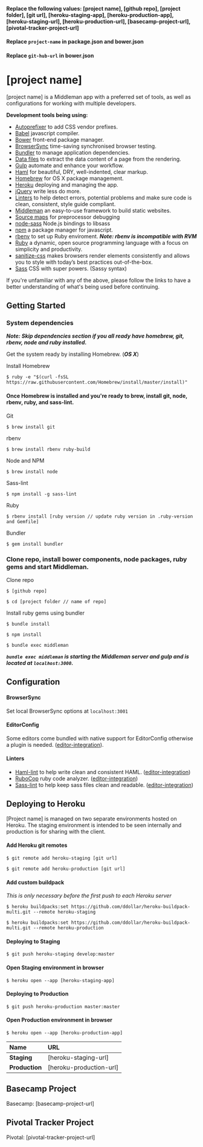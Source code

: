#### Replace the following values: [project name], [github repo], [project folder], [git url], [heroku-staging-app], [heroku-production-app], [heroku-staging-url], [heroku-production-url], [basecamp-project-url], [pivotal-tracker-project-url]
#### Replace `project-name` in package.json and bower.json
#### Replace `git-hub-url` in bower.json

[project name]
=========================

[project name] is a Middleman app with a preferred set of tools, as well as configurations for working with multiple developers.

**Development tools being using:**

- [Autoprefixer](https://github.com/postcss/autoprefixer) to add CSS vendor prefixes.
- [Babel](http://babeljs.io/) javascript compiler.
- [Bower](http://bower.io/) front-end package manager.
- [BrowserSync](http://browsersync.io/) time-saving synchronised browser testing.
- [Bundler](http://bundler.io/) to manage application dependencies.
- [Data files](https://middlemanapp.com/advanced/data_files/) to extract the data content of a page from the rendering.
- [Gulp](https://github.com/gulpjs/gulp) automate and enhance your workflow.
- [Haml](http://haml.info/) for beautiful, DRY, well-indented, clear markup.
- [Homebrew](http://brew.sh/) for OS X package management.
- [Heroku](https://www.heroku.com) deploying and managing the app.
- [jQuery](https://jquery.com/) write less do more.
- [Linters](https://github.com/showcases/clean-code-linters) to help detect errors, potential problems and make sure code is clean, consistent, style guide compliant.
- [Middleman](https://middlemanapp.com) an easy-to-use framework to build static websites.
-	[Source maps](http://webdesign.tutsplus.com/tutorials/how-to-use-source-maps-for-better-preprocessor-debugging--cms-22735) for preprocessor debugging
- [node-sass](https://github.com/sass/node-sass) Node.js bindings to libsass
- [npm](https://www.npmjs.com/) a package manager for javascript.
- [rbenv](https://github.com/sstephenson/rbenv) to set up Ruby enviroment. ***Note: rbenv is incompatible with RVM***
- [Ruby](https://www.ruby-lang.org/en/) a dynamic, open source programming language with a focus on simplicity and productivity.
- [sanitize-css](https://10up.github.io/sanitize.css/) makes browsers render elements consistently and allows you to style with today’s best practices out-of-the-box.
- [Sass](http://sass-lang.com/) CSS with super powers. (Sassy syntax)

If you're unfamiliar with any of the above, please follow the links to have a better understanding of what's being used before continuing.

## Getting Started

### System dependencies
***Note: Skip dependencies section if you all ready have homebrew, git, rbenv, node and ruby installed.***

Get the system ready by installing Homebrew. (***OS X***\)

Install Homebrew

```
$ ruby -e "$(curl -fsSL https://raw.githubusercontent.com/Homebrew/install/master/install)"
```

#### Once Homebrew is installed and you're ready to brew, install git, node, rbenv, ruby, and sass-lint.

Git
```
$ brew install git
```

rbenv
```
$ brew install rbenv ruby-build
```

Node and NPM
```
$ brew install node
```

Sass-lint
```
$ npm install -g sass-lint
```

Ruby
```
$ rbenv install [ruby version // update ruby version in .ruby-version and Gemfile]
```

Bundler
```
$ gem install bundler
```

### Clone repo, install bower components, node packages, ruby gems and start Middleman.

Clone repo
```
$ [github repo]
```

```
$ cd [project folder // name of repo]
```

Install ruby gems using bundler

```
$ bundle install
```

```
$ npm install
```

```
$ bundle exec middleman
```

***`bundle exec middleman` is starting the Middleman server and gulp and is located at `localhost:3000`.***

Configuration
-------------

#### BrowserSync

Set local BrowserSync options at `localhost:3001`

#### EditorConfig

Some editors come bundled with native support for EditorConfig otherwise a plugin is needed. ([editor-integration](http://editorconfig.org/#download)).

#### Linters

- [Haml-lint](https://github.com/brigade/haml-lint) to help write clean and consistent HAML. ([editor-integration](https://github.com/brigade/haml-lint#editor-integration)\)
- [RuboCop](https://github.com/bbatsov/rubocop) ruby code analyzer. ([editor-integration](https://github.com/bbatsov/rubocop#editor-integration)\)
- [Sass-lint](https://github.com/sasstools/sass-lint) to help keep sass files clean and readable. ([editor-integration](https://github.com/sasstools/sass-lint#ide-integration)\)

## Deploying to Heroku
[Project name] is managed on two separate environments hosted on
Heroku. The staging environment is intended to be seen internally and
production is for sharing with the client.

#### Add Heroku git remotes
```
$ git remote add heroku-staging [git url]
```
```
$ git remote add heroku-production [git url]
```

#### Add custom buildpack

*This is only necessary before the first push to each Heroku server*

```
$ heroku buildpacks:set https://github.com/ddollar/heroku-buildpack-multi.git --remote heroku-staging
```
```
$ heroku buildpacks:set https://github.com/ddollar/heroku-buildpack-multi.git --remote heroku-production
```

#### Deploying to Staging
```
$ git push heroku-staging develop:master
```

#### Open Staging environment in browser
```
$ heroku open --app [heroku-staging-app]
```

#### Deploying to Production
```
$ git push heroku-production master:master
```

#### Open Production environment in browser
```
$ heroku open --app [heroku-production-app]
```

Name | URL |
:------------ | :------------- |
**Staging** | [heroku-staging-url]
**Production** | [heroku-production-url]

## Basecamp Project
Basecamp: [basecamp-project-url]

## Pivotal Tracker Project
Pivotal: [pivotal-tracker-project-url]
